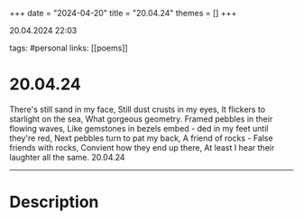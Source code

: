 +++
date = "2024-04-20"
title = "20.04.24"
themes = []
+++

20.04.2024 22:03

tags: #personal
links: [[poems]]

# 20.04.24

There's still sand in my face,
Still dust crusts in my eyes,
It flickers to starlight on the sea,
What gorgeous geometry.
Framed pebbles in their flowing waves,
Like gemstones in bezels embed -
ded in my feet until they're red,
Next pebbles turn to pat my back,
A friend of rocks -
False friends with rocks,
Convient how they end up there,
At least I hear their laughter all the same.
20.04.24

---

# Description

